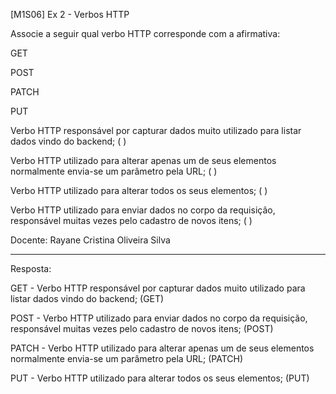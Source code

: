 [M1S06] Ex 2 - Verbos HTTP

Associe a seguir qual verbo HTTP corresponde com a afirmativa:

GET

POST

PATCH

PUT

Verbo HTTP responsável por capturar dados muito utilizado para listar dados vindo do backend; (        )

Verbo HTTP utilizado para alterar apenas um de seus elementos normalmente envia-se um parâmetro pela URL; (        )

Verbo HTTP utilizado para alterar todos os seus elementos; (        )

Verbo HTTP utilizado para enviar dados no corpo da requisição, responsável muitas vezes pelo cadastro de novos itens; (        )

Docente: Rayane Cristina Oliveira Silva
_________________________________________________________________________________________________________________________________________________

Resposta:

GET - Verbo HTTP responsável por capturar dados muito utilizado para listar dados vindo do backend; (GET)

POST - Verbo HTTP utilizado para enviar dados no corpo da requisição, responsável muitas vezes pelo cadastro de novos itens; (POST)

PATCH - Verbo HTTP utilizado para alterar apenas um de seus elementos normalmente envia-se um parâmetro pela URL; (PATCH)

PUT - Verbo HTTP utilizado para alterar todos os seus elementos; (PUT)
